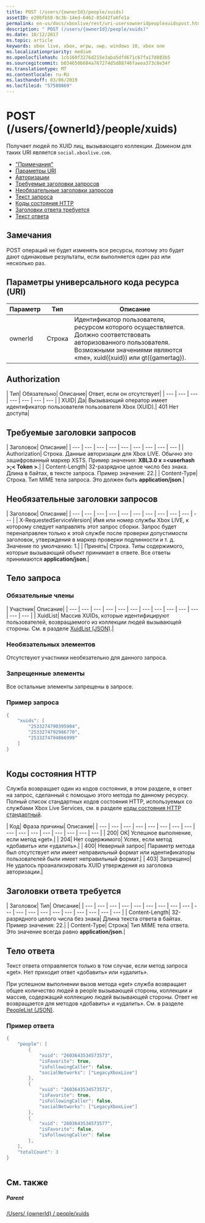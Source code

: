 ```yaml
---
title: POST (/users/{ownerId}/people/xuids)
assetID: e20bfb58-9c3b-14ed-6462-85d42fa6fe1a
permalink: en-us/docs/xboxlive/rest/uri-usersowneridpeoplexuidspost.html
description: " POST (/users/{ownerId}/people/xuids)"
ms.date: 10/12/2017
ms.topic: article
keywords: xbox live, xbox, игры, uwp, windows 10, xbox one
ms.localizationpriority: medium
ms.openlocfilehash: 1cb160f3276d215e3aba5dfd671c67fa17d883b5
ms.sourcegitcommit: b034650b684a767274d5d88746faeea373c8e34f
ms.translationtype: MT
ms.contentlocale: ru-RU
ms.lasthandoff: 03/06/2019
ms.locfileid: "57589869"
---
```

# <a name="post-usersowneridpeoplexuids"></a>POST (/users/{ownerId}/people/xuids)
Получает людей по XUID лиц, вызывающего коллекции. Доменом для таких URI является `social.xboxlive.com`.
 
  * ["Примечания"](#ID4EV)
  * [Параметры URI](#ID4E5)
  * [Авторизации](#ID4EJB)
  * [Требуемые заголовки запросов](#ID4ERC)
  * [Необязательные заголовки запросов](#ID4EBE)
  * [Текст запроса](#ID4EHF)
  * [Коды состояния HTTP](#ID4EKH)
  * [Заголовки ответа требуется](#ID4ENBAC)
  * [Текст ответа](#ID4EZCAC)
 
<a id="ID4EV"></a>

 
## <a name="remarks"></a>Замечания
 
POST операций не будет изменять все ресурсы, поэтому это будет дают одинаковые результаты, если выполняется один раз или несколько раз.
  
<a id="ID4E5"></a>

 
## <a name="uri-parameters"></a>Параметры универсального кода ресурса (URI)
 
| Параметр| Тип| Описание| 
| --- | --- | --- | 
| ownerId| Строка| Идентификатор пользователя, ресурсом которого осуществляется. Должно соответствовать авторизованного пользователя. Возможными значениями являются «me», xuid({xuid}) или gt({gamertag}).| 
  
<a id="ID4EJB"></a>

 
## <a name="authorization"></a>Authorization
 
| Тип| Обязательно| Описание| Ответ, если он отсутствует| 
| --- | --- | --- | --- | --- | --- | --- | 
| XUID| Да| Вызывающий оператор имеет идентификатор пользователя пользователя Xbox (XUID).| 401 Нет доступа| 
  
<a id="ID4ERC"></a>

 
## <a name="required-request-headers"></a>Требуемые заголовки запросов
 
| Заголовок| Описание| 
| --- | --- | --- | --- | --- | --- | --- | --- | --- | 
| Authorization| Строка. Данные авторизации для Xbox LIVE. Обычно это зашифрованный маркер XSTS. Пример значения: <b>XBL3.0 x =&lt;userhash >;&lt; Token ></b>.| 
| Content-Length| 32-разрядное целое число без знака. Длина в байтах, в тексте запроса. Пример значения: 22.| 
| Content-Type| Строка. Тип MIME тела запроса. Это должен быть <b>application/json</b>.| 
  
<a id="ID4EBE"></a>

 
## <a name="optional-request-headers"></a>Необязательные заголовки запросов
 
| Заголовок| Описание| 
| --- | --- | --- | --- | --- | --- | --- | --- | --- | --- | --- | 
| X-RequestedServiceVersion| Имя или номер службы Xbox LIVE, к которому следует направлять этот запрос сборки. Запрос будет перенаправлен только к этой службе после проверки допустимости заголовок, утверждения в маркер проверки подлинности и т. д. Значение по умолчанию: 1.| 
| Принять| Строка. Типы содержимого, которые вызывающий объект принимает в ответе. Все ответы принимаются <b>application/json</b>.| 
  
<a id="ID4EHF"></a>

 
## <a name="request-body"></a>Тело запроса
 
<a id="ID4ENF"></a>

 
### <a name="required-members"></a>Обязательные члены
 
| Участник| Описание| 
| --- | --- | --- | --- | --- | --- | --- | --- | --- | --- | --- | --- | --- | 
| XuidList| Массив XUIDs, которые идентифицируют пользователей, возвращаемого из коллекции людей вызывающей стороны. См. в разделе [XuidList (JSON)](../../json/json-xuidlist.md).| 
  
<a id="ID4EKG"></a>

 
### <a name="optional-members"></a>Необязательных элементов
 
Отсутствуют участники необязательно для данного запроса.
  
<a id="ID4EVG"></a>

 
### <a name="prohibited-members"></a>Запрещенные элементы
 
Все остальные элементы запрещены в запросе.
  
<a id="ID4EAH"></a>

 
### <a name="sample-request"></a>Пример запроса
 

```cpp
{
    "xuids": [
        "2533274790395904", 
        "2533274792986770", 
        "2533274794866999"
    ]
}
      
```

   
<a id="ID4EKH"></a>

 
## <a name="http-status-codes"></a>Коды состояния HTTP
 
Служба возвращает один из кодов состояния, в этом разделе, в ответ на запрос, сделанный с помощью этого метода по данному ресурсу. Полный список стандартных кодов состояния HTTP, используемых со службами Xbox Live Services, см. в разделе [коды состояния HTTP стандартный](../../additional/httpstatuscodes.md).
 
| Код| Фраза причины| Описание| 
| --- | --- | --- | --- | --- | --- | --- | --- | --- | --- | --- | --- | --- | --- | --- | --- | 
| 200| ОК| Успешное выполнение, если метод «get».| 
| 204| Нет содержимого| Успех, если метод «добавить» или «удалить».| 
| 400| Неверный запрос| Параметр метода был отсутствует или имеет неправильный формат или идентификаторы пользователей были имеет неправильный формат.| 
| 403| Запрещено| Не удалось проанализировать XUID утверждения из заголовка авторизации.| 
  
<a id="ID4ENBAC"></a>

 
## <a name="required-response-headers"></a>Заголовки ответа требуется
 
| Заголовок| Тип| Описание| 
| --- | --- | --- | --- | --- | --- | --- | --- | --- | --- | --- | --- | --- | --- | --- | --- | --- | --- | --- | 
| Content-Length| 32-разрядного целого числа без знака| Длина текста ответа в байтах. Пример значения: 22.| 
| Content-Type| Строка| Тип MIME тела ответа. Это значение всегда равно <b>application/json</b>.| 
  
<a id="ID4EZCAC"></a>

 
## <a name="response-body"></a>Тело ответа
 
Текст ответа отправляется только в том случае, если метод запроса «get». Нет приходит ответ «добавить» или «удалить».
 
При успешном выполнении вызов метода «get» служба возвращает общее количество людей в people вызывающей стороны, коллекции и массив, содержащий коллекцию людей вызывающей стороны. Ответ не возвращается для методов «добавить» и «удалить». См. в разделе [PeopleList (JSON)](../../json/json-peoplelist.md).
 
<a id="ID4EHDAC"></a>

 
### <a name="sample-response"></a>Пример ответа
 

```cpp
{
    "people": [
        {
            "xuid": "2603643534573573",
            "isFavorite": true,
            "isFollowingCaller": false,
            "socialNetworks": ["LegacyXboxLive"]
        },
        {
            "xuid": "2603643534573572",
            "isFavorite": true,
            "isFollowingCaller": false,
            "socialNetworks": ["LegacyXboxLive"]
        },
        {
            "xuid": "2603643534573577",
            "isFavorite": false,
            "isFollowingCaller": false
        },
    ],
    "totalCount": 3
}
         
```

   
<a id="ID4ERDAC"></a>

 
## <a name="see-also"></a>См. также
 
<a id="ID4ETDAC"></a>

 
##### <a name="parent"></a>Parent 

[/Users/ {ownerId} / people/xuids](uri-usersowneridpeoplexuids.md)

   
